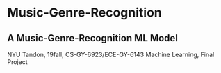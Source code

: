 # Music-Genre-Recognition
## A Music-Genre-Recognition ML Model
NYU Tandon, 19fall, CS-GY-6923/ECE-GY-6143 Machine Learning, Final Project
